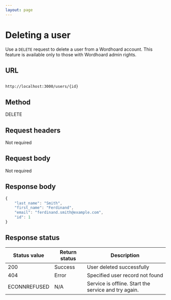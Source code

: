 ```yaml
---
layout: page
---
```


# Deleting a user

Use a `DELETE` request to delete a user from a Wordhoard account. This feature is available only to those with Wordhoard admin rights.

## URL

```shell

http://localhost:3000/users/{id}

```

## Method

DELETE

## Request headers

Not required

## Request body

Not required

## Response body

```js
{
    "last_name": "Smith",
    "first_name": "Ferdinand",
    "email": "ferdinand.smith@example.com",
    "id": 1
}
```

## Response status

| Status value | Return status | Description |
| ------------ | ------------- | ----------- |
| 200 | Success | User deleted successfully |
| 404 | Error | Specified user record not found |
| ECONNREFUSED | N/A | Service is offline. Start the service and try again. |
